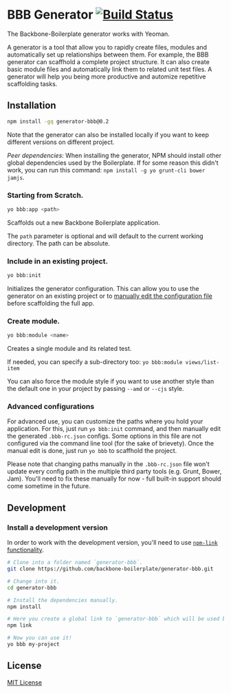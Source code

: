 BBB Generator [![Build Status](https://secure.travis-ci.org/backbone-boilerplate/generator-bbb.png?branch=master)](https://travis-ci.org/backbone-boilerplate/generator-bbb)
====================================================================

The Backbone-Boilerplate generator works with Yeoman.

A generator is a tool that allow you to rapidly create files, modules and
automatically set up relationships between them. For example, the BBB generator
can scaffhold a complete project structure. It can also create basic module
files and automatically link them to related unit test files. A generator will
help you being more productive and automize repetitive scaffolding tasks.


## Installation ##

```bash
npm install -gq generator-bbb@0.2
```

Note that the generator can also be installed locally if you want to keep
different versions on different project.

_Peer dependencies_: When installing the generator, NPM should install other
global dependencies used by the Boilerplate. If for some reason this didn't
work, you can run this command: `npm install -g yo grunt-cli bower jamjs`.

### Starting from Scratch. ###

``` bash
yo bbb:app <path>
```

Scaffolds out a new Backbone Boilerplate application.

The `path` parameter is optional and will default to the current working
directory. The path can be absolute.

### Include in an existing project. ###

``` bash
yo bbb:init
```

Initializes the generator configuration. This can allow you to use the
generator on an existing project or to [manually edit the configuration
file](#advanced-configuration) before scaffolding the full app.

### Create module. ###

``` bash
yo bbb:module <name>
```

Creates a single module and its related test.

If needed, you can specify a sub-directory too: `yo bbb:module views/list-item`

You can also force the module style if you want to use another style than the
default one in your project by passing `--amd` or `--cjs` style.

### Advanced configurations ###

For advanced use, you can customize the paths where you hold your application.
For this, just run `yo bbb:init` command, and then manually edit the generated
`.bbb-rc.json` configs.  Some options in this file are not configured via the
command line tool (for the sake of brievety). Once the manual edit is done,
just run `yo bbb` to scaffhold the project.

Please note that changing paths manually in the `.bbb-rc.json` file won't
update every config path in the multiple third party tools (e.g. Grunt, Bower,
Jam). You'll need to fix these manually for now - full built-in support should
come sometime in the future.

## Development ##

### Install a development version ##

In order to work with the development version, you'll need to use [`npm-link`
functionality](https://npmjs.org/doc/link.html).

``` bash
# Clone into a folder named `generator-bbb`.
git clone https://github.com/backbone-boilerplate/generator-bbb.git

# Change into it.
cd generator-bbb

# Install the dependencies manually.
npm install

# Here you create a global link to `generator-bbb` which will be used by NPM.
npm link

# Now you can use it!
yo bbb my-project
```

License
------------------------------

[MIT License](http://en.wikipedia.org/wiki/MIT_License)
